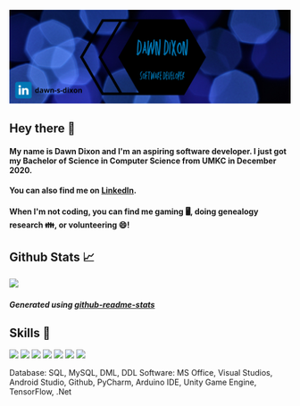 ![Header](https://github.com/md56n/md56n/blob/main/Dawn%20Dixon.png)


## Hey there 👋

#### My name is Dawn Dixon and I'm an aspiring software developer. I just got my Bachelor of Science in Computer Science from UMKC in December 2020.
#### You can also find me on [LinkedIn](https://www.linkedin.com/in/dawn-s-dixon).
#### When I'm not coding, you can find me gaming 🖥️, doing genealogy research 👪, or volunteering 😄!


## Github Stats 📈
[![ ](https://github-readme-stats.vercel.app/api/top-langs/?username=md56n&theme=algolia&langs_count=4)](https://github.com/md56n/github-readme-stats)
##### Generated using [github-readme-stats](https://github.com/anuraghazra/github-readme-stats)

## Skills 🔧
![](https://img.shields.io/badge/Code-C++-informational?style=flat&logo=cplusplusColor=white&color=2bbc8a)
![](https://img.shields.io/badge/Code-Python-informational?style=flat&logo=Python&logoColor=white&color=2bbc8a)
![](https://img.shields.io/badge/Code-Java-informational?style=flat&logo=Java&logoColor=white&color=2bbc8a)
![](https://img.shields.io/badge/Code-C&num-informational?style=flat&logo=csharp&logoColor=white&color=2bbc8a)
![](https://img.shields.io/badge/Code-JavaScript-informational?style=flat&logo=JavaScript&logoColor=white&color=2bbc8a)
![](https://img.shields.io/badge/Code-HTML-informational?style=flat&logo=HTML5&logoColor=white&color=2bbc8a)
![](https://img.shields.io/badge/Code-CSS-informational?style=flat&logo=CSS3&logoColor=white&color=2bbc8a)



Database: SQL, MySQL, DML, DDL
Software: MS Office, Visual Studios, Android Studio, Github, PyCharm, Arduino IDE, Unity Game Engine, TensorFlow, .Net

